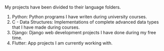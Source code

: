 My projects have been divided to their language folders.

1) Python: Python programs I have writen during university courses.
2) C - Data Structures: Implementations of complete advanced data types that I have made during courses.
3) Django: Django web development projects I have done during my free time.
5) Flutter: App projects I am currently working with.
